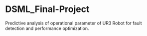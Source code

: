 # DSML_Final-Project
Predictive analysis of operational parameter of UR3 Robot for fault detection and performance optimization.

